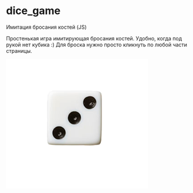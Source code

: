 # dice_game
Имитация бросания костей (JS)

Простенькая игра имитирующая бросания костей. Удобно, когда под рукой нет кубика :)
Для броска нужно просто кликнуть по любой части страницы.

<img src="img/screenshot.png" alt="Игра в Кубик на JS">
